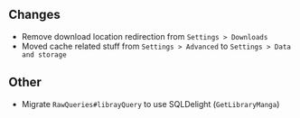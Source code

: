 <!-- Formatting
## Additions

## Changes

## Fixes

## Other
-->
## Changes
- Remove download location redirection from `Settings > Downloads`
- Moved cache related stuff from `Settings > Advanced` to `Settings > Data and storage`

## Other
- Migrate `RawQueries#librayQuery` to use SQLDelight (`GetLibraryManga`)
